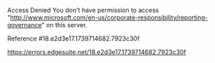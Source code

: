 Access Denied
You don't have permission to access "http://www.microsoft.com/en-us/corporate-responsibility/reporting-governance" on this server.

Reference #18.e2d3e17.1739714682.7923c30f

https://errors.edgesuite.net/18.e2d3e17.1739714682.7923c30f